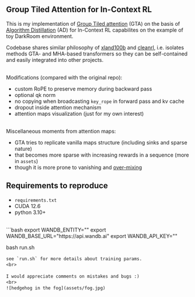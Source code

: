 ## Group Tiled Attention for In-Context RL

This is my implementation of [Group Tiled attention](https://github.com/Dao-AILab/grouped-latent-attention) (GTA) on the basis of [Algorithm Distillation](https://arxiv.org/abs/2210.14215) (AD) for In-Context RL capabilites on the example of toy DarkRoom environment.
<br>

Codebase shares similar philosophy of [xland100b](https://github.com/dunnolab/xland-minigrid-datasets) and [cleanrl](https://github.com/vwxyzjn/cleanrl), i.e. isolates methods GTA- and MHA-based transformers so they can be self-contained and easily integrated into other projects.

<br>
Modifications (compared with the original repo):

- custom RoPE to preserve memory during backward pass
- optional qk norm
- no copying when broadcasting `key_rope` in forward pass and kv cache
- dropout inside attention mechanism
- attention maps visualization (just for my own interest)

<br>
Miscellaneous moments from attention maps:

- GTA tries to replicate vanilla maps structure (including sinks and sparse nature)
- that becomes more sparse with increasing rewards in a sequence (more in `assets`)
- though it is more prone to vanishing and [over-mixing](https://arxiv.org/abs/2504.02732)



## Requirements to reproduce
- `requirements.txt`
- CUDA 12.6
- python 3.10+
<br>
```bash
export WANDB_ENTITY=""
export WANDB_BASE_URL="https://api.wandb.ai"
export WANDB_API_KEY=""

bash run.sh
```
see `run.sh` for more details about training params.
<br>

I would appreciate comments on mistakes and bugs :)
<br>
![hedgehog in the fog](assets/fog.jpg)